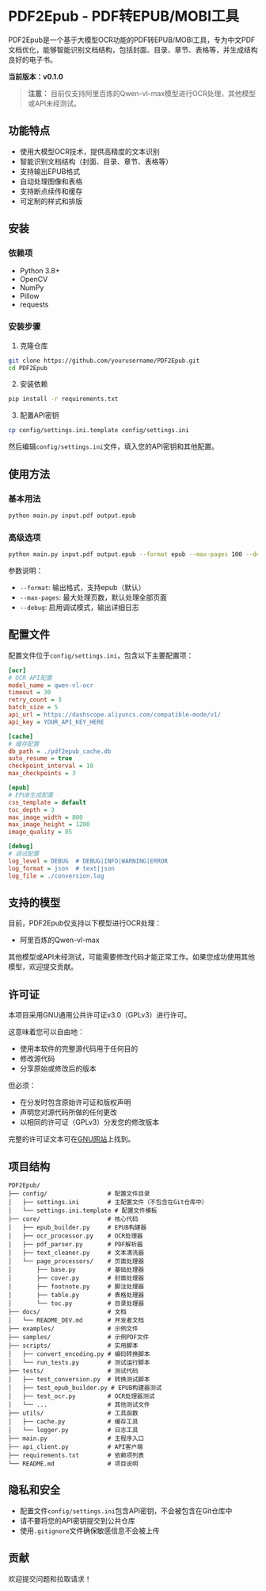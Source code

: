# PDF2Epub - PDF转EPUB/MOBI工具

PDF2Epub是一个基于大模型OCR功能的PDF转EPUB/MOBI工具，专为中文PDF文档优化，能够智能识别文档结构，包括封面、目录、章节、表格等，并生成结构良好的电子书。

**当前版本：v0.1.0**

> **注意：** 目前仅支持阿里百炼的Qwen-vl-max模型进行OCR处理，其他模型或API未经测试。

## 功能特点

- 使用大模型OCR技术，提供高精度的文本识别
- 智能识别文档结构（封面、目录、章节、表格等）
- 支持输出EPUB格式
- 自动处理图像和表格
- 支持断点续传和缓存
- 可定制的样式和排版

## 安装

### 依赖项

- Python 3.8+
- OpenCV
- NumPy
- Pillow
- requests

### 安装步骤

1. 克隆仓库
```bash
git clone https://github.com/yourusername/PDF2Epub.git
cd PDF2Epub
```

2. 安装依赖
```bash
pip install -r requirements.txt
```

3. 配置API密钥
```bash
cp config/settings.ini.template config/settings.ini
```
然后编辑`config/settings.ini`文件，填入您的API密钥和其他配置。

## 使用方法

### 基本用法

```bash
python main.py input.pdf output.epub
```

### 高级选项

```bash
python main.py input.pdf output.epub --format epub --max-pages 100 --debug
```

参数说明：
- `--format`: 输出格式，支持epub（默认）
- `--max-pages`: 最大处理页数，默认处理全部页面
- `--debug`: 启用调试模式，输出详细日志

## 配置文件

配置文件位于`config/settings.ini`，包含以下主要配置项：

```ini
[ocr]
# OCR API配置
model_name = qwen-vl-ocr
timeout = 30
retry_count = 3
batch_size = 5
api_url = https://dashscope.aliyuncs.com/compatible-mode/v1/
api_key = YOUR_API_KEY_HERE

[cache]
# 缓存配置
db_path = ./pdf2epub_cache.db
auto_resume = true
checkpoint_interval = 10
max_checkpoints = 3

[epub]
# EPUB生成配置
css_template = default
toc_depth = 3
max_image_width = 800
max_image_height = 1200
image_quality = 85

[debug]
# 调试配置
log_level = DEBUG  # DEBUG|INFO|WARNING|ERROR
log_format = json  # text|json
log_file = ./conversion.log
```

## 支持的模型

目前，PDF2Epub仅支持以下模型进行OCR处理：

- 阿里百炼的Qwen-vl-max

其他模型或API未经测试，可能需要修改代码才能正常工作。如果您成功使用其他模型，欢迎提交贡献。

## 许可证

本项目采用GNU通用公共许可证v3.0（GPLv3）进行许可。

这意味着您可以自由地：
- 使用本软件的完整源代码用于任何目的
- 修改源代码
- 分享原始或修改后的版本

但必须：
- 在分发时包含原始许可证和版权声明
- 声明您对源代码所做的任何更改
- 以相同的许可证（GPLv3）分发您的修改版本

完整的许可证文本可在[GNU网站](https://www.gnu.org/licenses/gpl-3.0.html)上找到。

## 项目结构

```
PDF2Epub/
├── config/                 # 配置文件目录
│   ├── settings.ini        # 主配置文件（不包含在Git仓库中）
│   └── settings.ini.template # 配置文件模板
├── core/                   # 核心代码
│   ├── epub_builder.py     # EPUB构建器
│   ├── ocr_processor.py    # OCR处理器
│   ├── pdf_parser.py       # PDF解析器
│   ├── text_cleaner.py     # 文本清洗器
│   └── page_processors/    # 页面处理器
│       ├── base.py         # 基础处理器
│       ├── cover.py        # 封面处理器
│       ├── footnote.py     # 脚注处理器
│       ├── table.py        # 表格处理器
│       └── toc.py          # 目录处理器
├── docs/                   # 文档
│   └── README_DEV.md       # 开发者文档
├── examples/               # 示例文件
├── samples/                # 示例PDF文件
├── scripts/                # 实用脚本
│   ├── convert_encoding.py # 编码转换脚本
│   └── run_tests.py        # 测试运行脚本
├── tests/                  # 测试代码
│   ├── test_conversion.py  # 转换测试脚本
│   ├── test_epub_builder.py # EPUB构建器测试
│   ├── test_ocr.py         # OCR处理器测试
│   └── ...                 # 其他测试文件
├── utils/                  # 工具函数
│   ├── cache.py            # 缓存工具
│   └── logger.py           # 日志工具
├── main.py                 # 主程序入口
├── api_client.py           # API客户端
├── requirements.txt        # 依赖项列表
└── README.md               # 项目说明
```

## 隐私和安全

- 配置文件`config/settings.ini`包含API密钥，不会被包含在Git仓库中
- 请不要将您的API密钥提交到公共仓库
- 使用`.gitignore`文件确保敏感信息不会被上传

## 贡献

欢迎提交问题和拉取请求！